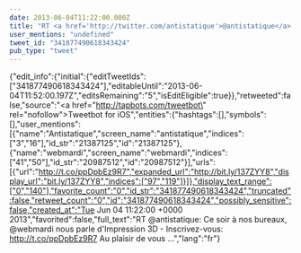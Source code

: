 ```yaml
---
date: 2013-06-04T11:22:00.000Z
title: "RT <a href='http://twitter.com/antistatique'>@antistatique</a>: Ce soir à nos bureaux, <a href='http://twitter.com/webmardi'>@webmardi</a> nous parle d'Impression 3D - Inscrivez-vous:  http://t.co/ppDpbEz9R7 Au plaisir de vous …″"
user_mentions: "undefined"
tweet_id: "341877490618343424"
pub_type: "tweet"
---
```

{"edit_info":{"initial":{"editTweetIds":["341877490618343424"],"editableUntil":"2013-06-04T11:52:00.197Z","editsRemaining":"5","isEditEligible":true}},"retweeted":false,"source":"<a href=\"http://tapbots.com/tweetbot\" rel=\"nofollow\">Tweetbot for iOS</a>","entities":{"hashtags":[],"symbols":[],"user_mentions":[{"name":"Antistatique","screen_name":"antistatique","indices":["3","16"],"id_str":"21387125","id":"21387125"},{"name":"webmardi","screen_name":"webmardi","indices":["41","50"],"id_str":"20987512","id":"20987512"}],"urls":[{"url":"http://t.co/ppDpbEz9R7","expanded_url":"http://bit.ly/137ZYY8","display_url":"bit.ly/137ZYY8","indices":["97","119"]}]},"display_text_range":["0","140"],"favorite_count":"0","id_str":"341877490618343424","truncated":false,"retweet_count":"0","id":"341877490618343424","possibly_sensitive":false,"created_at":"Tue Jun 04 11:22:00 +0000 2013","favorited":false,"full_text":"RT @antistatique: Ce soir à nos bureaux, @webmardi nous parle d'Impression 3D - Inscrivez-vous:  http://t.co/ppDpbEz9R7 Au plaisir de vous …","lang":"fr"}
